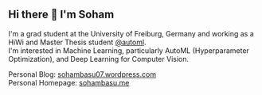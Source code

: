 ## Hi there 👋 I'm Soham
I'm a grad student at the University of Freiburg, Germany and working as a HiWi and Master Thesis student [@automl](https://github.com/automl). \
I'm interested in Machine Learning, particularly AutoML (Hyperparameter Optimization), and Deep Learning for Computer Vision.


Personal Blog: [sohambasu07.wordpress.com](https://sohambasu07.wordpress.com) \
Personal Homepage: [sohambasu.me](https://sohambasu.me)
